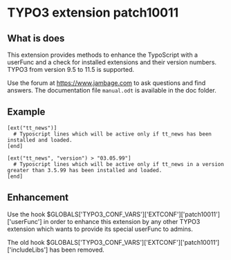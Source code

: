 # TYPO3 extension patch10011

## What is does

This extension provides methods to enhance the TypoScript with a userFunc and a check for installed extensions and their version numbers. TYPO3 from version 9.5 to 11.5 is supported.

Use the forum at https://www.jambage.com to ask questions and find answers.
The documentation file `manual.odt` is available in the doc folder.

## Example
```
[ext("tt_news")]
  # Typoscript lines which will be active only if tt_news has been installed and loaded.
[end]
```
```
[ext("tt_news", "version") > "03.05.99"]
  # Typoscript lines which will be active only if tt_news in a version greater than 3.5.99 has been installed and loaded.
[end]
```

## Enhancement

Use the hook $GLOBALS['TYPO3_CONF_VARS']['EXTCONF']['patch10011']['userFunc'] in order to enhance this extension by any other TYPO3 extension which wants to provide its special userFunc to admins.

The old hook $GLOBALS['TYPO3_CONF_VARS']['EXTCONF']['patch10011']['includeLibs'] has been removed.
